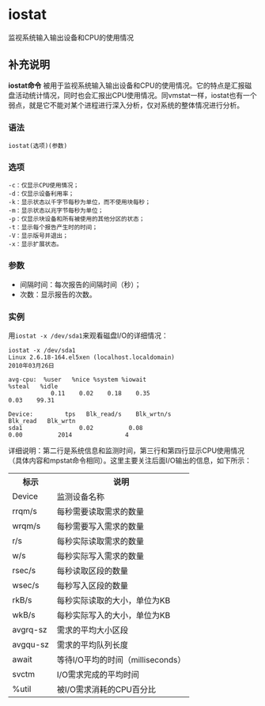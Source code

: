 iostat
===

监视系统输入输出设备和CPU的使用情况

## 补充说明

**iostat命令** 被用于监视系统输入输出设备和CPU的使用情况。它的特点是汇报磁盘活动统计情况，同时也会汇报出CPU使用情况。同vmstat一样，iostat也有一个弱点，就是它不能对某个进程进行深入分析，仅对系统的整体情况进行分析。

### 语法  

```
iostat(选项)(参数)
```

### 选项  

```
-c：仅显示CPU使用情况；
-d：仅显示设备利用率；
-k：显示状态以千字节每秒为单位，而不使用块每秒；
-m：显示状态以兆字节每秒为单位；
-p：仅显示块设备和所有被使用的其他分区的状态；
-t：显示每个报告产生时的时间；
-V：显示版号并退出；
-x：显示扩展状态。
```

### 参数  

*   间隔时间：每次报告的间隔时间（秒）；
*   次数：显示报告的次数。

### 实例  

用`iostat -x /dev/sda1`来观看磁盘I/O的详细情况：

```
iostat -x /dev/sda1 
Linux 2.6.18-164.el5xen (localhost.localdomain)
2010年03月26日  

avg-cpu:  %user   %nice %system %iowait 
%steal   %idle  
            0.11    0.02    0.18    0.35   
0.03    99.31  

Device:         tps   Blk_read/s    Blk_wrtn/s  
Blk_read   Blk_wrtn  
sda1                0.02          0.08       
0.00          2014               4 
```

详细说明：第二行是系统信息和监测时间，第三行和第四行显示CPU使用情况（具体内容和mpstat命令相同）。这里主要关注后面I/O输出的信息，如下所示：

<table>

<tbody>

<tr>

<th>标示</th>

<th>说明</th>

</tr>

<tr>

<td>Device</td>

<td>监测设备名称</td>

</tr>

<tr>

<td>rrqm/s</td>

<td>每秒需要读取需求的数量</td>

</tr>

<tr>

<td>wrqm/s</td>

<td>每秒需要写入需求的数量</td>

</tr>

<tr>

<td>r/s </td>

<td>每秒实际读取需求的数量</td>

</tr>

<tr>

<td>w/s</td>

<td>每秒实际写入需求的数量</td>

</tr>

<tr>

<td>rsec/s</td>

<td>每秒读取区段的数量</td>

</tr>

<tr>

<td>wsec/s</td>

<td>每秒写入区段的数量</td>

</tr>

<tr>

<td>rkB/s</td>

<td>每秒实际读取的大小，单位为KB</td>

</tr>

<tr>

<td>wkB/s</td>

<td>每秒实际写入的大小，单位为KB</td>

</tr>

<tr>

<td>avgrq-sz</td>

<td>需求的平均大小区段</td>

</tr>

<tr>

<td>avgqu-sz</td>

<td>需求的平均队列长度</td>

</tr>

<tr>

<td>await</td>

<td>等待I/O平均的时间（milliseconds）</td>

</tr>

<tr>

<td>svctm</td>

<td>I/O需求完成的平均时间</td>

</tr>

<tr>

<td>%util</td>

<td>被I/O需求消耗的CPU百分比</td>

</tr>

</tbody>

</table>


<!-- Linux命令行搜索引擎：https://jaywcjlove.github.io/linux-command/ -->